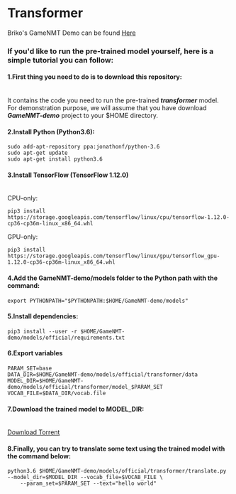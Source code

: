 # Transformer
Briko's GameNMT Demo can be found [Here](https://www.briko.org/index/demo)

### If you'd like to run the pre-trained model yourself, here is a simple tutorial you can follow:

#### 1.First thing you need to do is to download this repository:
\
It contains the code you need to run the pre-trained ***transformer*** model.
\
For demonstration purpose, we will assume that you have download ***GameNMT-demo*** project to your $HOME directory.

#### 2.Install Python (Python3.6):
```
sudo add-apt-repository ppa:jonathonf/python-3.6
sudo apt-get update
sudo apt-get install python3.6
```
#### 3.Install TensorFlow (TensorFlow 1.12.0)
\
CPU-only:
```
pip3 install https://storage.googleapis.com/tensorflow/linux/cpu/tensorflow-1.12.0-cp36-cp36m-linux_x86_64.whl
```
GPU-only:
```
pip3 install https://storage.googleapis.com/tensorflow/linux/gpu/tensorflow_gpu-1.12.0-cp36-cp36m-linux_x86_64.whl
```
#### 4.Add the GameNMT-demo/models folder to the Python path with the command:
```
export PYTHONPATH="$PYTHONPATH:$HOME/GameNMT-demo/models"
```
#### 5.Install dependencies:
```
pip3 install --user -r $HOME/GameNMT-demo/models/official/requirements.txt
```

#### 6.Export variables
```
PARAM_SET=base
DATA_DIR=$HOME/GameNMT-demo/models/official/transformer/data
MODEL_DIR=$HOME/GameNMT-demo/models/official/transformer/model_$PARAM_SET
VOCAB_FILE=$DATA_DIR/vocab.file
```
#### 7.Download the trained model to MODEL_DIR:
\
[Download Torrent](models/official/transformer/model_base/Download.torrent)

#### 8.Finally, you can try to translate some text using the trained model with the command below:
```
python3.6 $HOME/GameNMT-demo/models/official/transformer/translate.py --model_dir=$MODEL_DIR --vocab_file=$VOCAB_FILE \
    --param_set=$PARAM_SET --text="hello world"
```
